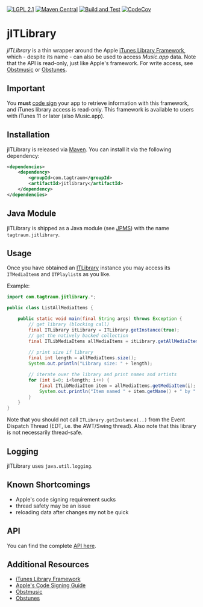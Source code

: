[![LGPL 2.1](https://img.shields.io/badge/License-LGPL_2.1-blue.svg)](https://www.gnu.org/licenses/old-licenses/lgpl-2.1.html)
[![Maven Central](https://maven-badges.herokuapp.com/maven-central/com.tagtraum/jitlibrary/badge.svg)](https://maven-badges.herokuapp.com/maven-central/com.tagtraum/jitlibrary)
[![Build and Test](https://github.com/hendriks73/jitlibrary/workflows/Build%20and%20Test/badge.svg)](https://github.com/hendriks73/jitlibrary/actions)
[![CodeCov](https://codecov.io/gh/hendriks73/jitlibrary/branch/main/graph/badge.svg?token=H98FM0SKQL)](https://codecov.io/gh/hendriks73/jitlibrary/branch/main)


# jITLibrary

*jITLibrary* is a thin wrapper around the Apple
[iTunes Library Framework](https://developer.apple.com/documentation/ituneslibrary/itlibrary),
which - despite its name - can also be used to access *Music.app* data.
Note that the API is read-only, just like Apple's framework. For write access, 
see [Obstmusic](https://github.com/japlscript/obstmusic) or
[Obstunes](https://github.com/japlscript/obstunes).


## Important

You **must** 
[code sign](https://developer.apple.com/library/archive/documentation/Security/Conceptual/CodeSigningGuide/Introduction/Introduction.html)
your app to retrieve information with this framework, and
iTunes library access is read-only. This framework is available to users with
iTunes 11 or later (also Music.app).
        

## Installation

jITLibrary is released via [Maven](https://maven.apache.org).
You can install it via the following dependency:

```xml
<dependencies>
    <dependency>
        <groupId>com.tagtraum</groupId>
        <artifactId>jitlibrary</artifactId>
    </dependency>
</dependencies>
```

## Java Module

jITLibrary is shipped as a Java module
(see [JPMS](https://en.wikipedia.org/wiki/Java_Platform_Module_System))
with the name `tagtraum.jitlibrary`.


## Usage

Once you have obtained an [ITLibrary](https://hendriks73.github.io/jitlibrary/com/tagtraum/jitlibrary/ITLibrary.html)
instance you may access its `ITMediaItem`s and `ITPlaylist`s as you like.

Example:

```java
import com.tagtraum.jitlibrary.*;

public class ListAllMediaItems {

    public static void main(final String args) throws Exception {
        // get library (blocking call)
        final ITLibrary itLibrary = ITLibrary.getInstance(true);
        // get the natively backed collection
        final ITLibMediaItems allMediaItems = itLibrary.getAllMediaItems();
        
        // print size if library
        final int length = allMediaItems.size();
        System.out.println("Library size: " + length);

        // iterate over the library and print names and artists
        for (int i=0; i<length; i++) {
            final ITLibMediaItem item = allMediaItems.getMediaItem(i);
            System.out.println("Item named " + item.getName() + " by " + item.getArtist());
        }
    }
}
```

Note that you should not call `ITLibrary.getInstance(..)` from the
Event Dispatch Thread (EDT, i.e. the AWT/Swing thread). Also note
that this library is not necessarily thread-safe.


## Logging

jITLibrary uses `java.util.logging`.


## Known Shortcomings

- Apple's code signing requirement sucks
- thread safety may be an issue
- reloading data after changes my not be quick


## API

You can find the complete
[API here](https://hendriks73.github.io/jitlibrary/com/tagtraum/jitlibrary/package-summary.html).


## Additional Resources

- [iTunes Library Framework](https://developer.apple.com/documentation/ituneslibrary/itlibrary)
- [Apple's Code Signing Guide](https://developer.apple.com/library/archive/documentation/Security/Conceptual/CodeSigningGuide/Introduction/Introduction.html)
- [Obstmusic](https://github.com/japlscript/obstmusic)
- [Obstunes](https://github.com/japlscript/obstunes)
 